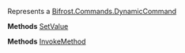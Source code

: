 Represents a [Bifrost.Commands.DynamicCommand](Bifrost.Commands.DynamicCommand)

**Methods**
[SetValue](Bifrost.Commands.DynamicCommand.SetValue)


**Methods**
[InvokeMethod](Bifrost.Commands.DynamicCommand.InvokeMethod)
